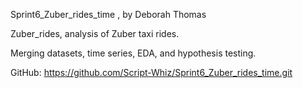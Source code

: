 Sprint6_Zuber_rides_time , by Deborah Thomas

Zuber_rides, analysis of Zuber taxi rides.

Merging datasets, time series, EDA, and hypothesis testing.

GitHub:
https://github.com/Script-Whiz/Sprint6_Zuber_rides_time.git
